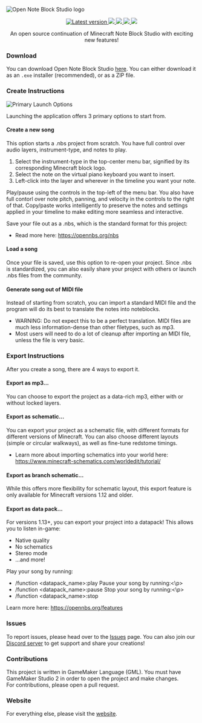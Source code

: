 ![Open Note Block Studio logo](https://i.imgur.com/AMd0NBh.png)

<p align="center">
  <a href="https://github.com/OpenNBS/OpenNoteBlockStudio/releases/latest">
    <img src="https://img.shields.io/github/v/release/OpenNBS/OpenNoteBlockStudio?label=latest" alt="Latest version">
  </a>
  <a href="https://github.com/OpenNBS/OpenNoteBlockStudio/releases/latest">
    <img src="https://img.shields.io/github/downloads/OpenNBS/OpenNoteBlockStudio/total">
  </a>
  <a href="https://github.com/OpenNBS/OpenNoteBlockStudio/stargazers">
    <img src="https://img.shields.io/github/stars/OpenNBS/OpenNoteBlockStudio?style=social">
  </a>
  <a href="https://discord.gg/w35BqQp">
    <img src="https://img.shields.io/discord/608692895179997252?label=discord&logo=discord&logoColor=white&color=7289DA">
  </a>
  <a href="https://github.com/OpenNBS/OpenNoteBlockStudio/blob/master/LICENSE">
    <img src="https://img.shields.io/github/license/OpenNBS/OpenNoteBlockStudio">
  </a>
</p>
<p align="center">
An open source continuation of Minecraft Note Block Studio with exciting new features!
</p>

### Download
You can download Open Note Block Studio [here](https://github.com/OpenNBS/OpenNoteBlockStudio/releases/latest).
You can either download it as an `.exe` installer (recommended), or as a ZIP file.

### Create Instructions
![Primary Launch Options](https://i.imgur.com/bZepaSm.png)</p>
Launching the application offers 3 primary options to start from.

#### Create a new song
This option starts a .nbs project from scratch. You have full control over audio layers, instrument-type, and notes to play.
1. Select the instrument-type in the top-center menu bar, signified by its corresponding Minecraft block logo.
2. Select the note on the virtual piano keyboard you want to insert.
3. Left-click into the layer and wherever in the timeline you want your note.

Play/pause using the controls in the top-left of the menu bar.
You also have full contorl over note pitch, panning, and velocity in the controls to the right of that.
Copy/paste works intelligently to preserve the notes and settings applied in your timeline to make editing more seamless and interactive.

Save your file out as a .nbs, which is the standard format for this project:
* Read more here: https://opennbs.org/nbs

#### Load a song
Once your file is saved, use this option to re-open your project.
Since .nbs is standardized, you can also easily share your project with others or launch .nbs files from the community.

#### Generate song out of MIDI file
Instead of starting from scratch, you can import a standard MIDI file and the program will do its best to translate the notes into noteblocks.

* WARNING: Do not expect this to be a perfect translation. MIDI files are much less information-dense than other filetypes, such as mp3.
* Most users will need to do a lot of cleanup after importing an MIDI file, unless the file is very basic.

### Export Instructions
After you create a song, there are 4 ways to export it.

#### Export as mp3...
You can choose to export the project as a data-rich mp3, either with or without locked layers.

#### Export as schematic...
You can export your project as a schematic file, with different formats for different versions of Minecraft.
You can also choose different layouts (simple or circular walkways), as well as fine-tune redstome timings.
* Learn more about importing schematics into your world here: https://www.minecraft-schematics.com/worldedit/tutorial/

#### Export as branch schematic...
While this offers more flexibility for schematic layout, this export feature is only available for Minecraft versions 1.12 and older.

#### Export as data pack...
For versions 1.13+, you can export your project into a datapack!
This allows you to listen in-game:
* Native quality
* No schematics
* Stereo mode
* ...and more!

Play your song by running:
* /function <datapack_name>:play
Pause your song by running:<\p>
* /function <datapack_name>:pause
Stop your song by running:<\p>
* /function <datapack_name>:stop

Learn more here: https://opennbs.org/features

### Issues
To report issues, please head over to the [Issues](https://github.com/OpenNBS/OpenNoteBlockStudio/issues) page.
You can also join our [Discord server](https://discord.gg/w35BqQp) to get support and share your creations!

### Contributions
This project is written in GameMaker Language (GML). You must have GameMaker Studio 2 in order to open the project and make changes.  
For contributions, please open a pull request.

### Website
For everything else, please visit the [website](https://opennbs.org/).
